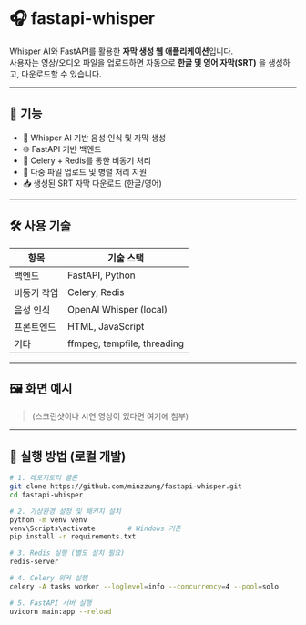 # 🎧 fastapi-whisper

Whisper AI와 FastAPI를 활용한 **자막 생성 웹 애플리케이션**입니다.  
사용자는 영상/오디오 파일을 업로드하면 자동으로 **한글 및 영어 자막(SRT)** 을 생성하고, 다운로드할 수 있습니다.

---

## 🚀 기능

- 🎤 Whisper AI 기반 음성 인식 및 자막 생성
- 🌐 FastAPI 기반 백엔드
- 🧵 Celery + Redis를 통한 비동기 처리
- 📁 다중 파일 업로드 및 병렬 처리 지원
- 📥 생성된 SRT 자막 다운로드 (한글/영어)

---

## 🛠 사용 기술

| 항목        | 기술 스택 |
|-------------|-----------|
| 백엔드      | FastAPI, Python |
| 비동기 작업 | Celery, Redis |
| 음성 인식   | OpenAI Whisper (local) |
| 프론트엔드  | HTML, JavaScript |
| 기타        | ffmpeg, tempfile, threading |

---

## 🖼 화면 예시

> (스크린샷이나 시연 영상이 있다면 여기에 첨부)

---

## 🏁 실행 방법 (로컬 개발)

```bash
# 1. 레포지토리 클론
git clone https://github.com/minzzung/fastapi-whisper.git
cd fastapi-whisper

# 2. 가상환경 설정 및 패키지 설치
python -m venv venv
venv\Scripts\activate        # Windows 기준
pip install -r requirements.txt

# 3. Redis 실행 (별도 설치 필요)
redis-server

# 4. Celery 워커 실행
celery -A tasks worker --loglevel=info --concurrency=4 --pool=solo

# 5. FastAPI 서버 실행
uvicorn main:app --reload


